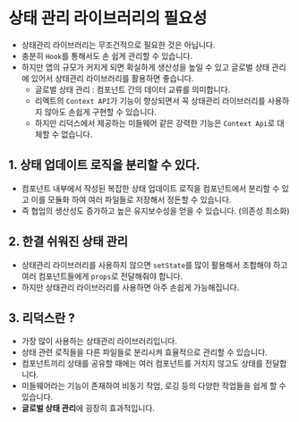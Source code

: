 # 상태 관리 라이브러리의 필요성

- 상태관리 라이브러리는 무조건적으로 필요한 것은 아닙니다.
- 충분히  `Hook`를 통해서도 손 쉽게 관리할 수 있습니다.
- 하지만 앱의 규모가 커지게 되면 확실하게 생산성을 높일 수 있고 글로벌 상태 관리에 있어서 상태관리 라이브러리를 활용하면 좋습니다.
  - 글로벌 상태 관리 : 컴포넌트 간의 데이터 교류를 의미합니다.
  - 리엑트의 `Context API`가 기능이 향상되면서 꼭 상태관리 라이브러리를 사용하지 않아도 손쉽게 구현할 수 있습니다.
  - 하지만 리덕스에서 제공하는 미들웨어 같은 강력한 기능은 `Context Api`로 대체할 수 없습니다.



## 1. 상태 업데이트 로직을 분리할 수 있다.

- 컴포넌트 내부에서 작성된 복잡한 상태 업데이트 로직을 컴포넌트에서 분리할 수 있고 이를 모듈화 하여 여러 파일들로 저장해서 정돈할 수 있습니다.
- 즉 협업의 생산성도 증가하고 높은 유지보수성을 얻을 수 있습니다. (의존성 최소화)



## 2. 한결 쉬워진 상태 관리

- 상태관리 라이브러리를 사용하지 않으면 `setState`를 많이 활용해서 조합해야 하고 여러 컴포넌트들에게 `props`로 전달해줘야 합니다.
- 하지만 상태관리 라이브러리를 사용하면 아주 손쉽게 가능해집니다.



## 3. 리덕스란 ?

- 가장 많이 사용하는 상태관리 라이브러리입니다.
- 상태 관련 로직들을 다른 파일들로 분리시켜 효율적으로 관리할 수 있습니다.
- 컴포넌트끼리 상태를 공유할 때에는 여러 컴포넌트를 거치지 않고도 상태를 전달합니다.
- 미들웨어라는 기능이 존재하여 비동기 작업, 로깅 등의 다양한 작업들을 쉽게 할 수 있습니다.
- **글로벌 상태 관리**에 굉장히 효과적입니다.